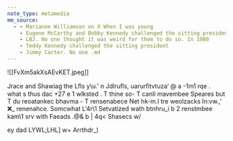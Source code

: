 ```yaml
---
note_type: metamedia
mm_source:
  - - Marianne Williamson on X When I was young
    - Eugene McCarthy and Bobby Kennedy challenged the sitting president
    - LBJ. No one thought it was weird for them to do so. In 1980
    - Teddy Kennedy challenged the sitting president
    - Jimmy Carter. No one .md
---
```


![[FvXm5akXsAEvKET.jpeg]]

Jrace and Shawiag the Lﬂs
y\u.' n Jdlruﬂs, uarurﬁtvtuza‘
@ a -1m1 rqe . what s thus
dac +27 e 1 wlksted . T
thine so- T canli mavembee
Speares but T du reoatankec
bhavma - T rensenabece Net hk-m.l
tre weolzacks In:vw.,' :x:_
renenahce. Somcwhat L‘4r\1
Setvatized wath btnhru_i b 2
renstmbee kam\1 srv with Faeads
.@& b | 4q< Shasecs w/

ey dad LYWL;LHL] w+ Arrthdr_)

